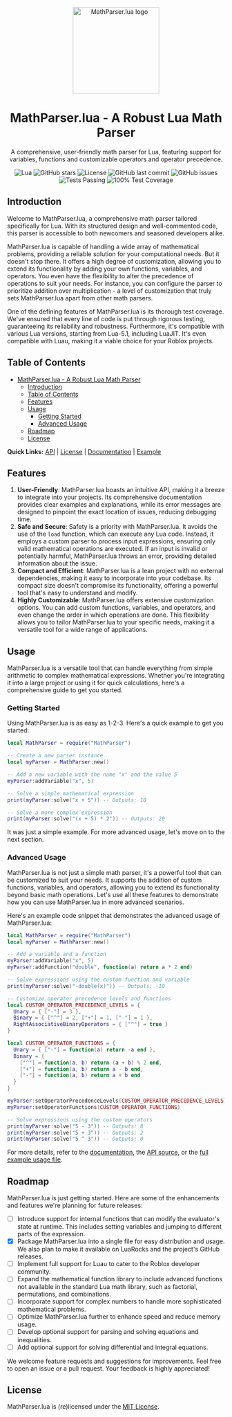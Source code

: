 <div align="center">

<img src="https://github.com/ByteXenon/MathParser.lua/assets/125568681/7c85601d-1218-414b-9545-f5e57d48c061" alt="MathParser.lua logo" width="200" height="200">

# MathParser.lua - A Robust Lua Math Parser

A comprehensive, user-friendly math parser for Lua, featuring support for variables, functions and customizable operators and operator precedence.

![Lua](https://img.shields.io/badge/Lua-5.1%2C%205.2%2C%205.3%2C%205.4-blue?style=for-the-badge&logo=lua)
![GitHub stars](https://img.shields.io/github/stars/ByteXenon/MathParser.lua?style=for-the-badge)
![License](https://img.shields.io/github/license/ByteXenon/MathParser.lua?style=for-the-badge)
![GitHub last commit](https://img.shields.io/github/last-commit/ByteXenon/MathParser.lua?style=for-the-badge)
![GitHub issues](https://img.shields.io/github/issues/ByteXenon/MathParser.lua?style=for-the-badge)
![Tests Passing](https://img.shields.io/badge/Tests-Passing-green?style=for-the-badge)
![100% Test Coverage](https://img.shields.io/badge/Test%20Coverage-100%25-green?style=for-the-badge)

</div>

## Introduction

Welcome to MathParser.lua, a comprehensive math parser tailored specifically for Lua. With its structured design and well-commented code, this parser is accessible to both newcomers and seasoned developers alike.

MathParser.lua is capable of handling a wide array of mathematical problems, providing a reliable solution for your computational needs. But it doesn't stop there. It offers a high degree of customization, allowing you to extend its functionality by adding your own functions, variables, and operators. You even have the flexibility to alter the precedence of operations to suit your needs. For instance, you can configure the parser to prioritize addition over multiplication - a level of customization that truly sets MathParser.lua apart from other math parsers.

One of the defining features of MathParser.lua is its thorough test coverage. We've ensured that every line of code is put through rigorous testing, guaranteeing its reliability and robustness. Furthermore, it's compatible with various Lua versions, starting from Lua-5.1, including LuaJIT. It's even compatible with Luau, making it a viable choice for your Roblox projects.

## Table of Contents

- [MathParser.lua - A Robust Lua Math Parser](#mathparserlua---a-robust-lua-math-parser)
  - [Introduction](#introduction)
  - [Table of Contents](#table-of-contents)
  - [Features](#features)
  - [Usage](#usage)
    - [Getting Started](#getting-started)
    - [Advanced Usage](#advanced-usage)
  - [Roadmap](#roadmap)
  - [License](#license)

**Quick Links:** [API](./src/MathParser.lua) | [License](./LICENSE) | [Documentation](./docs/Documentation.md) | [Example](./example.lua)

## Features

1. **User-Friendly**: MathParser.lua boasts an intuitive API, making it a breeze to integrate into your projects. Its comprehensive documentation provides clear examples and explanations, while its error messages are designed to pinpoint the exact location of issues, reducing debugging time.
2. **Safe and Secure**: Safety is a priority with MathParser.lua. It avoids the use of the `load` function, which can execute any Lua code. Instead, it employs a custom parser to process input expressions, ensuring only valid mathematical operations are executed. If an input is invalid or potentially harmful, MathParser.lua throws an error, providing detailed information about the issue.
3. **Compact and Efficient**: MathParser.lua is a lean project with no external dependencies, making it easy to incorporate into your codebase. Its compact size doesn't compromise its functionality, offering a powerful tool that's easy to understand and modify.
4. **Highly Customizable**: MathParser.lua offers extensive customization options. You can add custom functions, variables, and operators, and even change the order in which operations are done. This flexibility allows you to tailor MathParser.lua to your specific needs, making it a versatile tool for a wide range of applications.

## Usage

MathParser.lua is a versatile tool that can handle everything from simple arithmetic to complex mathematical expressions. Whether you're integrating it into a large project or using it for quick calculations, here's a comprehensive guide to get you started.

### Getting Started

Using MathParser.lua is as easy as 1-2-3. Here's a quick example to get you started:
```lua
local MathParser = require("MathParser")

-- Create a new parser instance
local myParser = MathParser:new()

-- Add a new variable with the name "x" and the value 5
myParser:addVariable("x", 5)

-- Solve a simple mathematical expression
print(myParser:solve("x + 5")) -- Outputs: 10

-- Solve a more complex expression
print(myParser:solve("(x + 5) * 2")) -- Outputs: 20
```

It was just a simple example. For more advanced usage, let's move on to the next section.

### Advanced Usage

MathParser.lua is not just a simple math parser, it's a powerful tool that can be customized to suit your needs. It supports the addition of custom functions, variables, and operators, allowing you to extend its functionality beyond basic math operations. Let's use all these features to demonstrate how you can use MathParser.lua in more advanced scenarios.

Here's an example code snippet that demonstrates the advanced usage of MathParser.lua:
```lua
local MathParser = require("MathParser")
local myParser = MathParser:new()

-- Add a variable and a function
myParser:addVariable("x", 5)
myParser:addFunction("double", function(a) return a * 2 end)

-- Solve expressions using the custom function and variable
print(myParser:solve("-double(x)")) -- Outputs: -10

-- Customize operator precedence levels and functions
local CUSTOM_OPERATOR_PRECEDENCE_LEVELS = {
  Unary = { ["-"] = 3 },
  Binary = { ["^"] = 2, ["+"] = 1, ["-"] = 1 },
  RightAssociativeBinaryOperators = { ["^"] = true }
}

local CUSTOM_OPERATOR_FUNCTIONS = {
  Unary = { ["-"] = function(a) return -a end },
  Binary = {
    ["^"] = function(a, b) return (a + b) % 2 end,
    ["+"] = function(a, b) return a - b end,
    ["-"] = function(a, b) return a + b end
  }
}

myParser:setOperatorPrecedenceLevels(CUSTOM_OPERATOR_PRECEDENCE_LEVELS)
myParser:setOperatorFunctions(CUSTOM_OPERATOR_FUNCTIONS)

-- Solve expressions using the custom operators
print(myParser:solve("5 - 3")) -- Outputs: 8
print(myParser:solve("5 + 3")) -- Outputs: 2
print(myParser:solve("5 ^ 3")) -- Outputs: 0
```

For more details, refer to the [documentation](docs/Documentation.md), the [API source](src/MathParser.lua), or the [full example usage file](./example.lua).

## Roadmap

MathParser.lua is just getting started. Here are some of the enhancements and features we're planning for future releases:

- [ ] Introduce support for internal functions that can modify the evaluator's state at runtime. This includes setting variables and jumping to different parts of the expression.
- [x] Package MathParser.lua into a single file for easy distribution and usage. We also plan to make it available on LuaRocks and the project's GitHub releases.
- [ ] Implement full support for Luau to cater to the Roblox developer community.
- [ ] Expand the mathematical function library to include advanced functions not available in the standard Lua math library, such as factorial, permutations, and combinations.
- [ ] Incorporate support for complex numbers to handle more sophisticated mathematical problems.
- [ ] Optimize MathParser.lua further to enhance speed and reduce memory usage.
- [ ] Develop optional support for parsing and solving equations and inequalities.
- [ ] Add optional support for solving differential and integral equations.

We welcome feature requests and suggestions for improvements. Feel free to open an issue or a pull request. Your feedback is highly appreciated!

## License

MathParser.lua is (re)licensed under the [MIT License](LICENSE).
